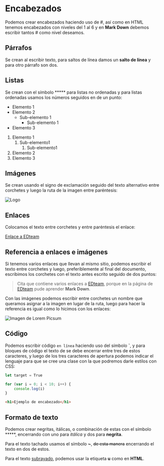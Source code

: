 # Encabezados



Podemos crear encabezados haciendo uso de #, así como en HTML tenemos encabezados con niveles del 1 al 6 y en **Mark Down** debemos escribir tantos # como nivel deseamos.



## Párrafos



Se crean al escribir texto, para saltos de línea damos un **salto de línea** y para otro párrafo son dos.



## Listas



Se crean con el símbolo ***** para listas no ordenadas y para listas ordenadas usamos los números seguidos en de un punto:



- Elemento 1
- Elemento 2
  - Sub-elemento 1
    - Sub-elemento 1
- Elemento 3



1. Elemento 1
   1. Sub-elemento1
      1. Sub-elemento1
2. Elemento 2
3. Elemento 3





## Imágenes 



Se crean usando el signo de exclamación seguido del texto alternativo entre corchetes y luego la ruta de la imagen entre paréntesis:



![Logo](https://picsum.photos/200/)



## Enlaces



Colocamos el texto entre corchetes y entre paréntesis el enlace:



[Enlace a EDteam](https://ed.team)



## Referencia a enlaces e imágenes



Si tenemos varios enlaces que llevan al mismo sitio, podemos escribir el texto entre corchetes y luego, preferiblemente al final del documento, escribimos los corchetes con el texto antes escrito seguido de dos puntos:



> Cita que contiene varios enlaces a [EDteam], porque en la página de [EDteam] pude aprender **Mark Down**.



[EDteam]: https://ed.team



Con las imágenes podemos escribir entre corchetes un nombre que queramos asignar a la imagen en lugar de la ruta, luego para hacer la referencia es igual como lo hicimos con los enlaces:



![Imagen de Lorem Picsum][lorem_picsum]



[lorem_picsum]: https://picsum.photos/150/



## Código



Podemos escribir código `en línea` haciendo uso del símbolo **`**, y para bloques de código el texto de se debe encerrar entre tres de estos caracteres, y luego de los tres caracteres de apertura podemos indicar el lenguaje para que se cree una clase con la que podremos darle estilos con CSS:



```javascript
let target = True

for (var i = 0; i < 10; i++) {
    console.log(i)
}
```



``````html
<h1>Ejemplo de encabezado</h1>
``````



## Formato de texto



Podemos crear negritas, itálicas, o combinación de estas con el símbolo *****, encerrando con uno para *itálica* y dos para **negrita**.



Para el texto tachado usamos el símbolo **~**, ~~de esta manera~~ encerrando el texto en dos de estos.



<!-- Comentario -->



Para el texto <u>subrayado</u>, podemos usar la etiqueta **u** como en **HTML**.